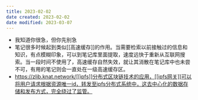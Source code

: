 ```yaml
---
title: 2023-02-02
date created: 2023-02-02
date modified: 2023-03-07
---
```

- 我知道你很急，但你先别急
- 笔记很多时候起到类似[[高速缓存]]的作用。当需要检索以前接触过的信息和知识，有点模糊印象，可以到笔记库里面提取，速度远快于重新从互联网搜索。当一段时间不使用了，高速缓存自然失效，就让其消散在笔记库中也未尝不可，有用的笔记则会一直处在一级高速缓存区。
- https://zlib.knat.network/[[ipfs]]分布式区块链技术的应用，[[ipfs网关]]可以将用户请求根据资源唯一id，转发至ipfs分布式系统中，这去中心化的数据存储和发布方式，完全绕过了监管。

